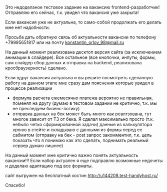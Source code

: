 Это недоделаное тестовое задание на вакансию frontend-разработчик! Отправляю его сейчас, т.к. увидел что вакансия уже закрыта!

Если вакансия уже не актуальна, то само-собой продолжать его делать мне нет надобности.

Просьба дать обратную связь об актуальности вакансии по телефону +79995651817 или на почту konstantin_orlov_98@mail.ru

На данный момент реализована десктоп версия сайта (за исключением анимации в слайдере). Все остальное (все кнопочки, инпуты, формы, сам слайдер сбор данных и отправка на backend, реализована кросбраузерность) сделано.

Если вдруг вакансия актуальна и вы решите посмотреть сделанную работу на данном этапе мне сразу дам пояснения которые увидел в процессе реализации

- формула расчета ежемесячно платежа вероятно не правильная, поменял на другу (думаю в тестовом задании не критично, т.к. мы не преследуем бизенс-логику)
- отправка данных на бек может быть много как реалтзована, тут многое зависит от ТЗ от бека. Я сделал максимально просто (т.к. небыло четко сформированной задачи) данные из калькулятора хроню в стейте и складываю с данными из формы перед ее сабмитом (отправку на бек - post запрос закомментил, т.к. цель показать что я понимаю как это сделать, поднимать реальный сервер думаю лишнее)

На данный момент мне критично важно понять актуальность вакансии!!! Если набор актуален я еще подправлю возможные недочеты и доделаю адаптацию под все форматы.

сайт выгружен на бесплатный хостин http://u144208.test-handyhost.ru/

Спасибо!
